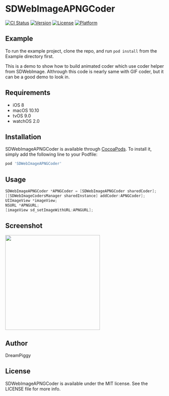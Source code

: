 # SDWebImageAPNGCoder

[![CI Status](http://img.shields.io/travis/SDWebImage/SDWebImageAPNGCoder.svg?style=flat)](https://travis-ci.org/SDWebImage/SDWebImageAPNGCoder)
[![Version](https://img.shields.io/cocoapods/v/SDWebImageAPNGCoder.svg?style=flat)](http://cocoapods.org/pods/SDWebImageAPNGCoder)
[![License](https://img.shields.io/cocoapods/l/SDWebImageAPNGCoder.svg?style=flat)](http://cocoapods.org/pods/SDWebImageAPNGCoder)
[![Platform](https://img.shields.io/cocoapods/p/SDWebImageAPNGCoder.svg?style=flat)](http://cocoapods.org/pods/SDWebImageAPNGCoder)

## Example

To run the example project, clone the repo, and run `pod install` from the Example directory first.

This is a demo to show how to build animated coder which use coder helper from SDWebImage. Althrough this code is nearly same with GIF coder, but it can be a good demo to look in.

## Requirements

+ iOS 8
+ macOS 10.10
+ tvOS 9.0
+ watchOS 2.0

## Installation

SDWebImageAPNGCoder is available through [CocoaPods](http://cocoapods.org). To install
it, simply add the following line to your Podfile:

```ruby
pod 'SDWebImageAPNGCoder'
```

## Usage

```objective-c
SDWebImageAPNGCoder *APNGCoder = [SDWebImageAPNGCoder sharedCoder];
[[SDWebImageCodersManager sharedInstance] addCoder:APNGCoder];
UIImageView *imageView;
NSURL *APNGURL;
[imageView sd_setImageWithURL:APNGURL];
```

## Screenshot

<img src="https://raw.githubusercontent.com/SDWebImage/SDWebImageAPNGCoder/master/Example/Screenshot/APNGDemo.png" width="300" />

## Author

DreamPiggy

## License

SDWebImageAPNGCoder is available under the MIT license. See the LICENSE file for more info.
